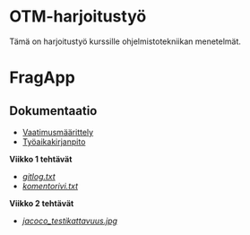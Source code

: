 # OTM-harjoitustyö

Tämä on harjoitustyö kurssille ohjelmistotekniikan menetelmät.


# FragApp

## Dokumentaatio

* [Vaatimusmäärittely](https://github.com/apndx/otm-harjoitustyo/blob/master/dokumentointi/vaatimusmaarittely.md)
* [Työaikakirjanpito](https://github.com/apndx/otm-harjoitustyo/blob/master/dokumentointi/tuntikirjanpito.md)


**Viikko 1 tehtävät**

* [*gitlog.txt*](https://github.com/apndx/otm-harjoitustyo/blob/master/laskarit/viikko1/gitlog.txt)
* [*komentorivi.txt*](https://github.com/apndx/otm-harjoitustyo/blob/master/laskarit/viikko1/komentorivi.txt)

**Viikko 2 tehtävät**

* [*jacoco_testikattavuus.jpg*](https://github.com/apndx/otm-harjoitustyo/blob/master/laskarit/viikko2/jacoco_testikattavuus.jpg)





